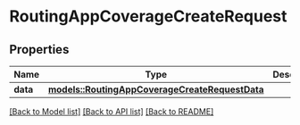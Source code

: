 # RoutingAppCoverageCreateRequest

## Properties

Name | Type | Description | Notes
------------ | ------------- | ------------- | -------------
**data** | [**models::RoutingAppCoverageCreateRequestData**](RoutingAppCoverageCreateRequest_data.md) |  | 

[[Back to Model list]](../README.md#documentation-for-models) [[Back to API list]](../README.md#documentation-for-api-endpoints) [[Back to README]](../README.md)


